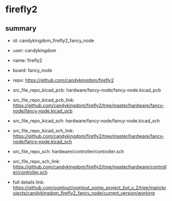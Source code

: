 # firefly2
 
## summary 
* id: candykingdom_firefly2_fancy_node
* user: candykingdom
* name: firefly2
* board: fancy_node
* repo: https://github.com/candykingdom/firefly2
* src_file_repo_kicad_pcb: hardware/fancy-node/fancy-node.kicad_pcb
* src_file_repo_kicad_pcb_link: https://github.com/candykingdom/firefly2/tree/master/hardware/fancy-node/fancy-node.kicad_pcb
* src_file_repo_kicad_sch: hardware/fancy-node/fancy-node.kicad_sch
* src_file_repo_kicad_sch_link: https://github.com/candykingdom/firefly2/tree/master/hardware/fancy-node/fancy-node.kicad_sch

* src_file_repo_sch: hardware/controller/controller.sch
* src_file_repo_sch_link: https://github.com/candykingdom/firefly2/tree/master/hardware/controller/controller.sch
* full details link: https://github.com/oomlout/oomlout_oomp_project_bot_v_2/tree/main/projects/candykingdom_firefly2_fancy_node/current_version/working  







